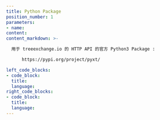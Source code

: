 ```yaml
---
title: Python Package
position_number: 1
parameters:
- name:
content:
content_markdown: >-

  用于 treeexchange.io 的 HTTP API 的官方 Python3 Package :

      https://pypi.org/project/pyxt/

left_code_blocks:
- code_block:
  title:
  language:
right_code_blocks:
- code_block:
  title:
  language:
---
```

